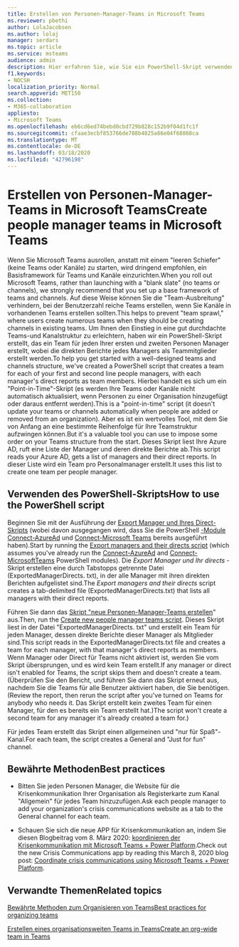 ```yaml
---
title: Erstellen von Personen-Manager-Teams in Microsoft Teams
ms.reviewer: pbethi
author: LolaJacobsen
ms.author: lolaj
manager: serdars
ms.topic: article
ms.service: msteams
audience: admin
description: Hier erfahren Sie, wie Sie ein PowerShell-Skript verwenden, um ein Team für jeden Manager zu erstellen, dessen Direct-Teammitglieder sind.
f1.keywords:
- NOCSH
localization_priority: Normal
search.appverid: MET150
ms.collection:
- M365-collaboration
appliesto:
- Microsoft Teams
ms.openlocfilehash: eb6cd6ed74bebd0cbd729b828c152b9f04d1fc1f
ms.sourcegitcommit: cfaae3ecbf853766de788b4825a86e04f68868ca
ms.translationtype: MT
ms.contentlocale: de-DE
ms.lasthandoff: 03/18/2020
ms.locfileid: "42796198"
---
```

# <a name="create-people-manager-teams-in-microsoft-teams"></a><span data-ttu-id="4abcc-103">Erstellen von Personen-Manager-Teams in Microsoft Teams</span><span class="sxs-lookup"><span data-stu-id="4abcc-103">Create people manager teams in Microsoft Teams</span></span>


<span data-ttu-id="4abcc-104">Wenn Sie Microsoft Teams ausrollen, anstatt mit einem "leeren Schiefer" (keine Teams oder Kanäle) zu starten, wird dringend empfohlen, ein Basisframework für Teams und Kanäle einzurichten.</span><span class="sxs-lookup"><span data-stu-id="4abcc-104">When you roll out Microsoft Teams, rather than launching with a "blank slate" (no teams or channels), we strongly recommend that you set up a base framework of teams and channels.</span></span> <span data-ttu-id="4abcc-105">Auf diese Weise können Sie die "Team-Ausbreitung" verhindern, bei der Benutzerzahl reiche Teams erstellen, wenn Sie Kanäle in vorhandenen Teams erstellen sollten.</span><span class="sxs-lookup"><span data-stu-id="4abcc-105">This helps to prevent "team sprawl," where users create numerous teams when they should be creating channels in existing teams.</span></span> <span data-ttu-id="4abcc-106">Um Ihnen den Einstieg in eine gut durchdachte Teams-und Kanalstruktur zu erleichtern, haben wir ein PowerShell-Skript erstellt, das ein Team für jeden Ihrer ersten und zweiten Personen Manager erstellt, wobei die direkten Berichte jedes Managers als Teammitglieder erstellt werden.</span><span class="sxs-lookup"><span data-stu-id="4abcc-106">To help you get started with a well-designed teams and channels structure, we've created a PowerShell script that creates a team for each of your first and second line people managers, with each manager's direct reports as team members.</span></span> <span data-ttu-id="4abcc-107">Hierbei handelt es sich um ein "Point-in-Time"-Skript (es werden Ihre Teams oder Kanäle nicht automatisch aktualisiert, wenn Personen zu einer Organisation hinzugefügt oder daraus entfernt werden).</span><span class="sxs-lookup"><span data-stu-id="4abcc-107">This is a "point-in-time" script (it doesn't update your teams or channels automatically when people are added or removed from an organization).</span></span> <span data-ttu-id="4abcc-108">Aber es ist ein wertvolles Tool, mit dem Sie von Anfang an eine bestimmte Reihenfolge für Ihre Teamstruktur aufzwingen können.</span><span class="sxs-lookup"><span data-stu-id="4abcc-108">But it's a valuable tool you can use to impose some order on your Teams structure from the start.</span></span> <span data-ttu-id="4abcc-109">Dieses Skript liest Ihre Azure AD, ruft eine Liste der Manager und deren direkte Berichte ab.</span><span class="sxs-lookup"><span data-stu-id="4abcc-109">This script reads your Azure AD, gets a list of managers and their direct reports.</span></span> <span data-ttu-id="4abcc-110">In dieser Liste wird ein Team pro Personalmanager erstellt.</span><span class="sxs-lookup"><span data-stu-id="4abcc-110">It uses this list to create one team per people manager.</span></span> 

## <a name="how-to-use-the-powershell-script"></a><span data-ttu-id="4abcc-111">Verwenden des PowerShell-Skripts</span><span class="sxs-lookup"><span data-stu-id="4abcc-111">How to use the PowerShell script</span></span> 

<span data-ttu-id="4abcc-112">Beginnen Sie mit der Ausführung der [Export Manager und Ihres Direct-Skripts](scripts/powershell-script-create-teams-from-managers-export-managers.md) (wobei davon ausgegangen wird, dass Sie die PowerShell [-Module Connect-AzureAd](https://docs.microsoft.com/powershell/module/azuread/connect-azuread?view=azureadps-2.0) und [Connect-Microsoft Teams](https://docs.microsoft.com/powershell/module/teams/connect-microsoftteams?view=teams-ps) bereits ausgeführt haben).</span><span class="sxs-lookup"><span data-stu-id="4abcc-112">Start by running the [Export managers and their directs script](scripts/powershell-script-create-teams-from-managers-export-managers.md) (which assumes you've already run the [Connect-AzureAd](https://docs.microsoft.com/powershell/module/azuread/connect-azuread?view=azureadps-2.0) and [Connect-MicrosoftTeams](https://docs.microsoft.com/powershell/module/teams/connect-microsoftteams?view=teams-ps) PowerShell modules).</span></span> <span data-ttu-id="4abcc-113">Die *Export Manager und Ihr directs* -Skript erstellen eine durch Tabstopps getrennte Datei (ExportedManagerDirects. txt), in der alle Manager mit ihren direkten Berichten aufgelistet sind.</span><span class="sxs-lookup"><span data-stu-id="4abcc-113">The *Export managers and their directs* script creates a tab-delimited file (ExportedManagerDirects.txt) that lists all managers with their direct reports.</span></span> 

<span data-ttu-id="4abcc-114">Führen Sie dann das [Skript "neue Personen-Manager-Teams erstellen](scripts/powershell-script-create-teams-from-managers-new-teams.md)" aus.</span><span class="sxs-lookup"><span data-stu-id="4abcc-114">Then, run the [Create new people manager teams script](scripts/powershell-script-create-teams-from-managers-new-teams.md).</span></span> <span data-ttu-id="4abcc-115">Dieses Skript liest in der Datei "ExportedManagerDirects. txt" und erstellt ein Team für jeden Manager, dessen direkte Berichte dieser Manager als Mitglieder sind.</span><span class="sxs-lookup"><span data-stu-id="4abcc-115">This script reads in the ExportedManagerDirects.txt file and creates a team for each manager, with that manager's direct reports as members.</span></span> <span data-ttu-id="4abcc-116">Wenn Manager oder Direct für Teams nicht aktiviert ist, werden Sie vom Skript übersprungen, und es wird kein Team erstellt.</span><span class="sxs-lookup"><span data-stu-id="4abcc-116">If any manager or direct isn't enabled for Teams, the script skips them and doesn't create a team.</span></span> <span data-ttu-id="4abcc-117">(Überprüfen Sie den Bericht, und führen Sie dann das Skript erneut aus, nachdem Sie die Teams für alle Benutzer aktiviert haben, die Sie benötigen.</span><span class="sxs-lookup"><span data-stu-id="4abcc-117">(Review the report, then rerun the script after you've turned on Teams for anybody who needs it.</span></span> <span data-ttu-id="4abcc-118">Das Skript erstellt kein zweites Team für einen Manager, für den es bereits ein Team erstellt hat.)</span><span class="sxs-lookup"><span data-stu-id="4abcc-118">The script won't create a second team for any manager it's already created a team for.)</span></span>

<span data-ttu-id="4abcc-119">Für jedes Team erstellt das Skript einen allgemeinen und "nur für Spaß"-Kanal.</span><span class="sxs-lookup"><span data-stu-id="4abcc-119">For each team, the script creates a General and "Just for fun" channel.</span></span> 

## <a name="best-practices"></a><span data-ttu-id="4abcc-120">Bewährte Methoden</span><span class="sxs-lookup"><span data-stu-id="4abcc-120">Best practices</span></span>

- <span data-ttu-id="4abcc-121">Bitten Sie jeden Personen Manager, die Website für die Krisenkommunikation Ihrer Organisation als Registerkarte zum Kanal "Allgemein" für jedes Team hinzuzufügen.</span><span class="sxs-lookup"><span data-stu-id="4abcc-121">Ask each people manager to add your organization's crisis communications website as a tab to the General channel for each team.</span></span> 

- <span data-ttu-id="4abcc-122">Schauen Sie sich die neue APP für Krisenkommunikation an, indem Sie diesen Blogbeitrag vom 8. März 2020: [koordinieren der Krisenkommunikation mit Microsoft Teams + Power Platform](https://techcommunity.microsoft.com/t5/microsoft-teams-blog/coordinate-crisis-communications-using-microsoft-teams-power/ba-p/1216715).</span><span class="sxs-lookup"><span data-stu-id="4abcc-122">Check out the new Crisis Communications app by reading this March 8, 2020 blog post: [Coordinate crisis communications using Microsoft Teams + Power Platform](https://techcommunity.microsoft.com/t5/microsoft-teams-blog/coordinate-crisis-communications-using-microsoft-teams-power/ba-p/1216715).</span></span>

## <a name="related-topics"></a><span data-ttu-id="4abcc-123">Verwandte Themen</span><span class="sxs-lookup"><span data-stu-id="4abcc-123">Related topics</span></span>

[<span data-ttu-id="4abcc-124">Bewährte Methoden zum Organisieren von Teams</span><span class="sxs-lookup"><span data-stu-id="4abcc-124">Best practices for organizing teams</span></span>](best-practices-organizing.md)

[<span data-ttu-id="4abcc-125">Erstellen eines organisationsweiten Teams in Teams</span><span class="sxs-lookup"><span data-stu-id="4abcc-125">Create an org-wide team in Teams</span></span>](create-an-org-wide-team.md)
